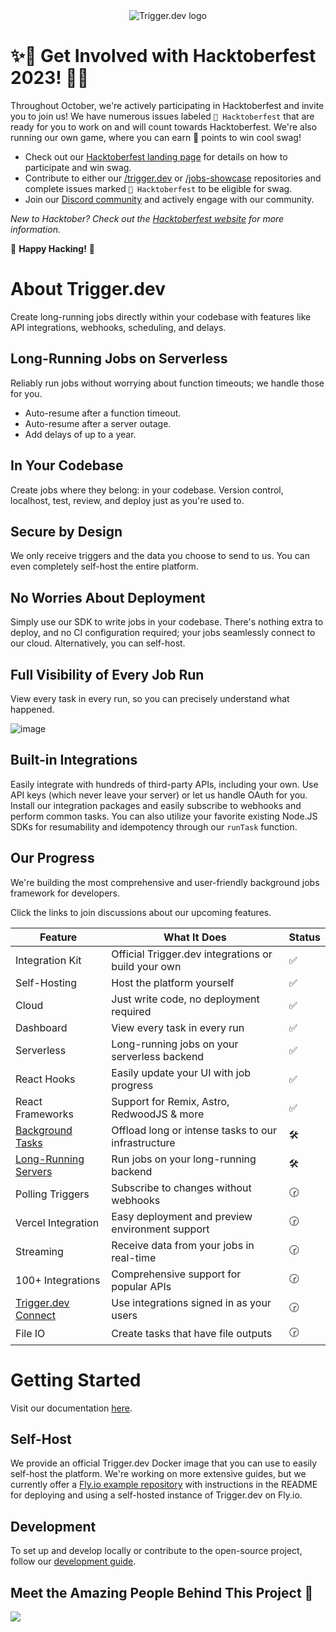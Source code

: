<div align="center">
  <picture>
    <source media="(prefers-color-scheme: dark)" srcset="https://imagedelivery.net/3TbraffuDZ4aEf8KWOmI_w/a45d1fa2-0ae8-4a39-4409-f4f934bfae00/public">
    <source media="(prefers-color-scheme: light)" srcset="https://imagedelivery.net/3TbraffuDZ4aEf8KWOmI_w/3f5ad4c1-c4c8-4277-b622-290e7f37bd00/public">
    <img alt="Trigger.dev logo" src="https://imagedelivery.net/3TbraffuDZ4aEf8KWOmI_w/a45d1fa2-0ae8-4a39-4409-f4f934bfae00/public">
  </picture>
</div>

# ✨🎃 Get Involved with Hacktoberfest 2023! 🎃✨

Throughout October, we're actively participating in Hacktoberfest and invite you to join us! We have numerous issues labeled `🎃 Hacktoberfest` that are ready for you to work on and will count towards Hacktoberfest. We're also running our own game, where you can earn 💎 points to win cool swag!

- Check out our [Hacktoberfest landing page](https://trigger.dev/hacktoberfest) for details on how to participate and win swag.
- Contribute to either our [/trigger.dev](https://github.com/triggerdotdev/trigger.dev/labels/%F0%9F%8E%83%20hacktoberfest) or [/jobs-showcase](https://github.com/triggerdotdev/jobs-showcase/labels/%F0%9F%8E%83%20hacktoberfest) repositories and complete issues marked `🎃 Hacktoberfest` to be eligible for swag.
- Join our [Discord community](https://discord.gg/JtBAxBr2m3) and actively engage with our community.

_New to Hacktober? Check out the [Hacktoberfest website](https://hacktoberfest.digitalocean.com/) for more information._

🎃 **Happy Hacking!** 🎃

# About Trigger.dev

Create long-running jobs directly within your codebase with features like API integrations, webhooks, scheduling, and delays.

## Long-Running Jobs on Serverless

Reliably run jobs without worrying about function timeouts; we handle those for you.

- Auto-resume after a function timeout.
- Auto-resume after a server outage.
- Add delays of up to a year.

## In Your Codebase

Create jobs where they belong: in your codebase. Version control, localhost, test, review, and deploy just as you're used to.

## Secure by Design

We only receive triggers and the data you choose to send to us. You can even completely self-host the entire platform.

## No Worries About Deployment

Simply use our SDK to write jobs in your codebase. There's nothing extra to deploy, and no CI configuration required; your jobs seamlessly connect to our cloud. Alternatively, you can self-host.

## Full Visibility of Every Job Run

View every task in every run, so you can precisely understand what happened.

![image](https://www.trigger.dev/build/_assets/web-app-2QFKXFLW.png)

## Built-in Integrations

Easily integrate with hundreds of third-party APIs, including your own. Use API keys (which never leave your server) or let us handle OAuth for you. Install our integration packages and easily subscribe to webhooks and perform common tasks. You can also utilize your favorite existing Node.JS SDKs for resumability and idempotency through our `runTask` function.

## Our Progress

We're building the most comprehensive and user-friendly background jobs framework for developers.

Click the links to join discussions about our upcoming features.

| Feature                                                                              | What It Does                                        | Status |
| ------------------------------------------------------------------------------------ | --------------------------------------------------- | ------ |
| Integration Kit                                                                      | Official Trigger.dev integrations or build your own | ✅     |
| Self-Hosting                                                                         | Host the platform yourself                          | ✅     |
| Cloud                                                                                | Just write code, no deployment required             | ✅     |
| Dashboard                                                                            | View every task in every run                        | ✅     |
| Serverless                                                                           | Long-running jobs on your serverless backend        | ✅     |
| React Hooks                                                                          | Easily update your UI with job progress             | ✅     |
| React Frameworks                                                                     | Support for Remix, Astro, RedwoodJS & more          | ✅     |
| [Background Tasks](https://github.com/triggerdotdev/trigger.dev/discussions/400)     | Offload long or intense tasks to our infrastructure | 🛠️     |
| [Long-Running Servers](https://github.com/triggerdotdev/trigger.dev/discussions/430) | Run jobs on your long-running backend               | 🛠️     |
| Polling Triggers                                                                     | Subscribe to changes without webhooks               | 🕝     |
| Vercel Integration                                                                   | Easy deployment and preview environment support     | 🕝     |
| Streaming                                                                            | Receive data from your jobs in real-time             | 🕝     |
| 100+ Integrations                                                                    | Comprehensive support for popular APIs              | 🕝     |
| [Trigger.dev Connect](https://github.com/triggerdotdev/trigger.dev/discussions/441)  | Use integrations signed in as your users            | 🕝     |
| File IO                                                                              | Create tasks that have file outputs                 | 🕝     |

# Getting Started

Visit our documentation [here](https://trigger.dev/docs).

## Self-Host

We provide an official Trigger.dev Docker image that you can use to easily self-host the platform. We're working on more extensive guides, but we currently offer a [Fly.io example repository](https://github.com/triggerdotdev/fly.io) with instructions in the README for deploying and using a self-hosted instance of Trigger.dev on Fly.io.

## Development

To set up and develop locally or contribute to the open-source project, follow our [development guide](./CONTRIBUTING.md).

## Meet the Amazing People Behind This Project 🚀

<a href="https://github.com/triggerdotdev/trigger.dev/graphs/contributors">
  <img src="https://contrib.rocks/image?repo=triggerdotdev/trigger.dev" />
</a>
